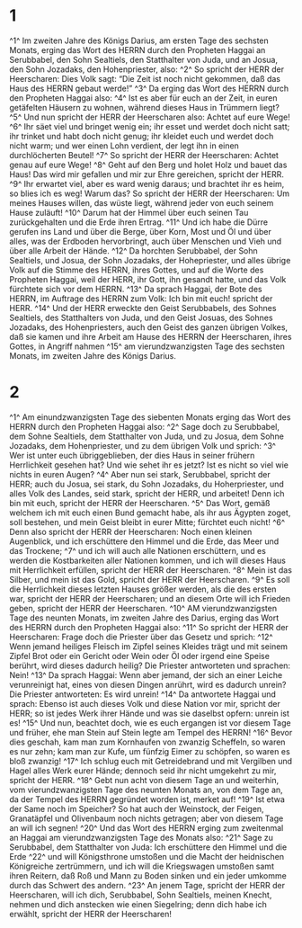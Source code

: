 # 1 
^1^ Im zweiten Jahre des Königs Darius, am ersten Tage des sechsten Monats, erging das Wort des HERRN durch den Propheten Haggai an Serubbabel, den Sohn Sealtiels, den Statthalter von Juda, und an Josua, den Sohn Jozadaks, den Hohenpriester, also: 
^2^ So spricht der HERR der Heerscharen: Dies Volk sagt: “Die Zeit ist noch nicht gekommen, daß das Haus des HERRN gebaut werde!” 
^3^ Da erging das Wort des HERRN durch den Propheten Haggai also: 
^4^ Ist es aber für euch an der Zeit, in euren getäfelten Häusern zu wohnen, während dieses Haus in Trümmern liegt? 
^5^ Und nun spricht der HERR der Heerscharen also: Achtet auf eure Wege! 
^6^ Ihr säet viel und bringet wenig ein; ihr esset und werdet doch nicht satt; ihr trinket und habt doch nicht genug; ihr kleidet euch und werdet doch nicht warm; und wer einen Lohn verdient, der legt ihn in einen durchlöcherten Beutel! 
^7^ So spricht der HERR der Heerscharen: Achtet genau auf eure Wege! 
^8^ Geht auf den Berg und holet Holz und bauet das Haus! Das wird mir gefallen und mir zur Ehre gereichen, spricht der HERR. 
^9^ Ihr erwartet viel, aber es ward wenig daraus; und brachtet ihr es heim, so blies ich es weg! Warum das? So spricht der HERR der Heerscharen: Um meines Hauses willen, das wüste liegt, während jeder von euch seinem Hause zuläuft! 
^10^ Darum hat der Himmel über euch seinen Tau zurückgehalten und die Erde ihren Ertrag. 
^11^ Und ich habe die Dürre gerufen ins Land und über die Berge, über Korn, Most und Öl und über alles, was der Erdboden hervorbringt, auch über Menschen und Vieh und über alle Arbeit der Hände. 
^12^ Da horchten Serubbabel, der Sohn Sealtiels, und Josua, der Sohn Jozadaks, der Hohepriester, und alles übrige Volk auf die Stimme des HERRN, ihres Gottes, und auf die Worte des Propheten Haggai, weil der HERR, ihr Gott, ihn gesandt hatte, und das Volk fürchtete sich vor dem HERRN. 
^13^ Da sprach Haggai, der Bote des HERRN, im Auftrage des HERRN zum Volk: Ich bin mit euch! spricht der HERR. 
^14^ Und der HERR erweckte den Geist Serubbabels, des Sohnes Sealtiels, des Statthalters von Juda, und den Geist Josuas, des Sohnes Jozadaks, des Hohenpriesters, auch den Geist des ganzen übrigen Volkes, daß sie kamen und ihre Arbeit am Hause des HERRN der Heerscharen, ihres Gottes, in Angriff nahmen 
^15^ am vierundzwanzigsten Tage des sechsten Monats, im zweiten Jahre des Königs Darius. 

# 2 
^1^ Am einundzwanzigsten Tage des siebenten Monats erging das Wort des HERRN durch den Propheten Haggai also: 
^2^ Sage doch zu Serubbabel, dem Sohne Sealtiels, dem Statthalter von Juda, und zu Josua, dem Sohne Jozadaks, dem Hohenpriester, und zu dem übrigen Volk und sprich: 
^3^ Wer ist unter euch übriggeblieben, der dies Haus in seiner frühern Herrlichkeit gesehen hat? Und wie sehet ihr es jetzt? Ist es nicht so viel wie nichts in euren Augen? 
^4^ Aber nun sei stark, Serubbabel, spricht der HERR; auch du Josua, sei stark, du Sohn Jozadaks, du Hoherpriester, und alles Volk des Landes, seid stark, spricht der HERR, und arbeitet! Denn ich bin mit euch, spricht der HERR der Heerscharen. 
^5^ Das Wort, gemäß welchem ich mit euch einen Bund gemacht habe, als ihr aus Ägypten zoget, soll bestehen, und mein Geist bleibt in eurer Mitte; fürchtet euch nicht! 
^6^ Denn also spricht der HERR der Heerscharen: Noch einen kleinen Augenblick, und ich erschüttere den Himmel und die Erde, das Meer und das Trockene; 
^7^ und ich will auch alle Nationen erschüttern, und es werden die Kostbarkeiten aller Nationen kommen, und ich will dieses Haus mit Herrlichkeit erfüllen, spricht der HERR der Heerscharen. 
^8^ Mein ist das Silber, und mein ist das Gold, spricht der HERR der Heerscharen. 
^9^ Es soll die Herrlichkeit dieses letzten Hauses größer werden, als die des ersten war, spricht der HERR der Heerscharen; und an diesem Orte will ich Frieden geben, spricht der HERR der Heerscharen. 
^10^ AM vierundzwanzigsten Tage des neunten Monats, im zweiten Jahre des Darius, erging das Wort des HERRN durch den Propheten Haggai also: 
^11^ So spricht der HERR der Heerscharen: Frage doch die Priester über das Gesetz und sprich: 
^12^ Wenn jemand heiliges Fleisch im Zipfel seines Kleides trägt und mit seinem Zipfel Brot oder ein Gericht oder Wein oder Öl oder irgend eine Speise berührt, wird dieses dadurch heilig? Die Priester antworteten und sprachen: Nein! 
^13^ Da sprach Haggai: Wenn aber jemand, der sich an einer Leiche verunreinigt hat, eines von diesen Dingen anrührt, wird es dadurch unrein? Die Priester antworteten: Es wird unrein! 
^14^ Da antwortete Haggai und sprach: Ebenso ist auch dieses Volk und diese Nation vor mir, spricht der HERR; so ist jedes Werk ihrer Hände und was sie daselbst opfern: unrein ist es! 
^15^ Und nun, beachtet doch, wie es euch ergangen ist vor diesem Tage und früher, ehe man Stein auf Stein legte am Tempel des HERRN! 
^16^ Bevor dies geschah, kam man zum Kornhaufen von zwanzig Scheffeln, so waren es nur zehn; kam man zur Kufe, um fünfzig Eimer zu schöpfen, so waren es bloß zwanzig! 
^17^ Ich schlug euch mit Getreidebrand und mit Vergilben und Hagel alles Werk eurer Hände; dennoch seid ihr nicht umgekehrt zu mir, spricht der HERR. 
^18^ Gebt nun acht von diesem Tage an und weiterhin, vom vierundzwanzigsten Tage des neunten Monats an, von dem Tage an, da der Tempel des HERRN gegründet worden ist, merket auf! 
^19^ Ist etwa der Same noch im Speicher? So hat auch der Weinstock, der Feigen, Granatäpfel und Olivenbaum noch nichts getragen; aber von diesem Tage an will ich segnen! 
^20^ Und das Wort des HERRN erging zum zweitenmal an Haggai am vierundzwanzigsten Tage des Monats also: 
^21^ Sage zu Serubbabel, dem Statthalter von Juda: Ich erschüttere den Himmel und die Erde 
^22^ und will Königsthrone umstoßen und die Macht der heidnischen Königreiche zertrümmern, und ich will die Kriegswagen umstoßen samt ihren Reitern, daß Roß und Mann zu Boden sinken und ein jeder umkomme durch das Schwert des andern. 
^23^ An jenem Tage, spricht der HERR der Heerscharen, will ich dich, Serubbabel, Sohn Sealtiels, meinen Knecht, nehmen und dich anstecken wie einen Siegelring; denn dich habe ich erwählt, spricht der HERR der Heerscharen! 